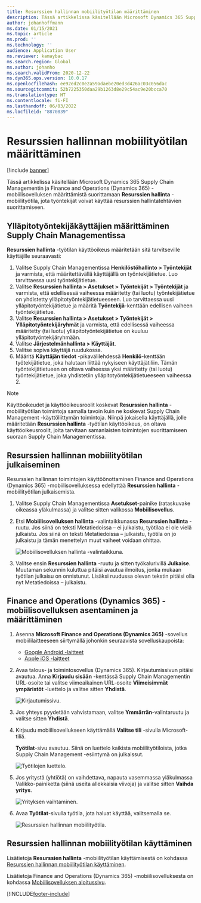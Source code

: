 ```yaml
---
title: Resurssien hallinnan mobiilityötilan määrittäminen
description: Tässä artikkelissa käsitellään Microsoft Dynamics 365 Supply Chain Managementin ja Finance and Operations (Dynamics 365) -mobiilisovelluksen määrittämistä suorittamaan Resurssien hallinta -mobiilityötila, jota työntekijät voivat käyttää resurssien hallintatehtävien suorittamiseen.
author: johanhoffmann
ms.date: 01/15/2021
ms.topic: article
ms.prod: ''
ms.technology: ''
audience: Application User
ms.reviewer: kamaybac
ms.search.region: Global
ms.author: johanho
ms.search.validFrom: 2020-12-22
ms.dyn365.ops.version: 10.0.17
ms.openlocfilehash: ee92ed2c0e2a59adaebe20ed3d426ac03c056dac
ms.sourcegitcommit: 52b7225350daa29b1263d8e29c54ac9e20bcca70
ms.translationtype: HT
ms.contentlocale: fi-FI
ms.lasthandoff: 06/03/2022
ms.locfileid: "8870839"
---
```

# <a name="set-up-the-asset-management-mobile-workspace"></a>Resurssien hallinnan mobiilityötilan määrittäminen

[!include [banner](../includes/banner.md)]

Tässä artikkelissa käsitellään Microsoft Dynamics 365 Supply Chain Managementin ja Finance and Operations (Dynamics 365) -mobiilisovelluksen määrittämistä suorittamaan **Resurssien hallinta** -mobiilityötila, jota työntekijät voivat käyttää resurssien hallintatehtävien suorittamiseen.

## <a name="set-up-maintenance-worker-users-in-supply-chain-management"></a>Ylläpitotyöntekijäkäyttäjien määrittäminen Supply Chain Managementissa

**Resurssien hallinta** -työtilan käyttöoikeus määritetään sitä tarvitseville käyttäjille seuraavasti:

1. Valitse Supply Chain Managementissa **Henkilöstöhallinto \> Työntekijät** ja varmista, että määritettävällä käyttäjällä on työntekijätietue. Luo tarvittaessa uusi työntekijätietue.
1. Valitse **Resurssien hallinta \> Asetukset \> Työntekijät \> Työntekijät** ja varmista, että edellisessä vaiheessa määritetty (tai luotu) työntekijätietue on yhdistetty ylläpitotyöntekijätietueeseen. Luo tarvittaessa uusi ylläpitotyöntekijätietue ja määritä **Työntekijä**-kenttään edellisen vaiheen työntekijätietue.
1. Valitse **Resurssien hallinta \> Asetukset \> Työntekijät \> Ylläpitotyöntekijäryhmät** ja varmista, että edellisessä vaiheessa määritetty (tai luotu) ylläpitotyöntekijätietue on kuuluu ylläpitotyöntekijäryhmään.
1. Valitse **Järjestelmänhallinta \> Käyttäjät**.
1. Valitse sopiva käyttäjä ruudukossa.
1. Määritä **Käyttäjän tiedot** -pikavälilehdessä **Henkilö**-kenttään työtekijätietue, joka halutaan liittää nykyiseen käyttäjätiliin. Tämän työntekijätietueen on oltava vaiheessa yksi määritetty (tai luotu) työntekijätietue, joka yhdistetiin ylläpitotyöntekijätietueeseen vaiheessa 2.

> [!NOTE]
> Käyttöoikeudet ja käyttöoikeusroolit koskevat **Resurssien hallinta** -mobiilityötilan toimintoja samalla tavoin kuin ne koskevat Supply Chain Management -käyttöliittymän toimintoja. Niinpä jokaisella käyttäjällä, jolle määritetään **Resurssien hallinta** -työtilan käyttöoikeus, on oltava käyttöoikeusroolit, joita tarvitaan samanlaisten toimintojen suorittamiseen suoraan Supply Chain Managementissa.

## <a name="publish-the-asset-management-mobile-workspace"></a>Resurssien hallinnan mobiilityötilan julkaiseminen

Resurssien hallinnan toimintojen käyttöönottaminen Finance and Operations (Dynamics 365) -mobiilisovelluksessa edellyttää **Resurssien hallinta** -mobiilityötilan julkaisemista.

1. Valitse Supply Chain Managementissa **Asetukset**-painike (rataskuvake oikeassa yläkulmassa) ja valitse sitten valikossa **Mobiilisovellus**.
1. Etsi **Mobiilisovelluksen hallinta** -valintaikkunassa **Resurssien hallinta** -ruutu. Jos siinä on teksti Metatiedoissa – ei julkaistu, työtilaa ei ole vielä julkaistu. Jos siinä on teksti Metatiedoissa – julkaistu, työtila on jo julkaistu ja tämän menettelyn muut vaiheet voidaan ohittaa.

    ![Mobiilisovelluksen hallinta -valintaikkuna.](media/mobile-workspaces.png "Mobiilisovelluksen hallinta -valintaikkuna")

1. Valitse ensin **Resurssien hallinta** -ruutu ja sitten työkalurivillä **Julkaise**. Muutaman sekunnin kuluttua pitäisi avautua ilmoitus, jonka mukaan työtilan julkaisu on onnistunut. Lisäksi ruudussa olevan tekstin pitäisi olla nyt Metatiedoissa – julkaistu.

## <a name="install-and-set-up-the-finance-and-operations-dynamics-365-mobile-app"></a>Finance and Operations (Dynamics 365) -mobiilisovelluksen asentaminen ja määrittäminen

1. Asenna **Microsoft Finance and Operations (Dynamics 365)** -sovellus mobiililaitteeseen siirtymällä johonkin seuraavista sovelluskaupoista:

    - [Google Android -laitteet](https://go.microsoft.com/fwlink/?linkid=850662)
    - [Apple iOS -laitteet](https://go.microsoft.com/fwlink/?linkid=850663)

1. Avaa talous- ja toimintosovellus (Dynamics 365). Kirjautumissivun pitäisi avautua. Anna **Kirjaudu sisään** -kentässä Supply Chain Managementin URL-osoite tai valitse viimeaikainen URL-osoite **Viimeisimmät ympäristöt** -luettelo ja valitse sitten **Yhdistä**.

    ![Kirjautumissivu.](media/mobile-app-sign-in.png "Kirjautumissivu")

1. Jos yhteys pyydetään vahvistamaan, valitse **Ymmärrän**-valintaruutu ja valitse sitten **Yhdistä**.
1. Kirjaudu mobiilisovellukseen käyttämällä **Valitse tili** -sivulla Microsoft-tiliä.

    **Työtilat**-sivu avautuu. Siinä on luettelo kaikista mobiilityötiloista, jotka Supply Chain Management -esiintymä on julkaissut.

    ![Työtilojen luettelo.](media/mobile-app-workspaces.png "Työtilojen luettelo")

1. Jos yritystä (yhtiötä) on vaihdettava, napauta vasemmassa yläkulmassa Valikko-painiketta (siinä useita allekkaisia viivoja) ja valitse sitten **Vaihda yritys**.

    ![Yrityksen vaihtaminen.](media/mobile-app-change-comp.png "Yrityksen vaihtaminen")

1. Avaa **Työtilat**-sivulla työtila, jota haluat käyttää, valitsemalla se.

    ![Resurssien hallinnan mobiilityötila.](media/mobile-app-asset-workspace.png "Resurssien hallinnan mobiilityötila")

## <a name="work-with-the-asset-management-mobile-workspace"></a>Resurssien hallinnan mobiilityötilan käyttäminen

Lisätietoja **Resurssien hallinta** -mobiilityötilan käyttämisestä on kohdassa [Resurssien hallinnan mobiilityötilan käyttäminen](asset-management-mobile-workspace.md).

Lisätietoja Finance and Operations (Dynamics 365) -mobiilisovelluksesta on kohdassa [Mobiilisovelluksen aloitussivu](../../fin-ops-core/dev-itpro/mobile-apps/Mobile-app-home-page.md).


[!INCLUDE[footer-include](../../includes/footer-banner.md)]